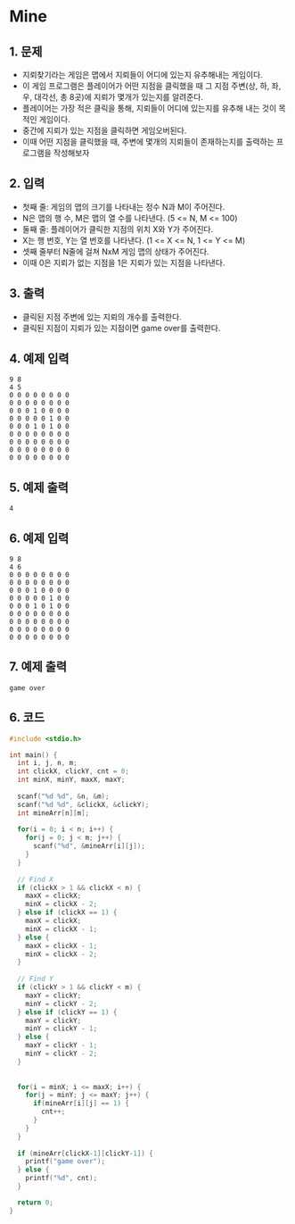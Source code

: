 # Mine #

## 1. 문제
- 지뢰찾기라는 게임은 맵에서 지뢰들이 어디에 있는지 유추해내는 게임이다.
- 이 게임 프로그램은 플레이어가 어떤 지점을 클릭했을 때 그 지점 주변(상, 하, 좌, 우, 대각선, 총 8곳)에 지뢰가 몇개가 있는지를 알려준다.
- 플레이어는 가장 적은 클릭을 통해, 지뢰들이 어디에 있는지를 유추해 내는 것이 목적인 게임이다.
- 중간에 지뢰가 있는 지점을 클릭하면 게임오버된다.
- 이때 어떤 지점을 클릭했을 때, 주변에 몇개의 지뢰들이 존재하는지를 출력하는 프로그램을 작성해보자  

## 2. 입력
- 첫째 줄: 게임의 맵의 크기를 나타내는 정수 N과 M이 주어진다.
- N은 맵의 행 수, M은 맵의 열 수를 나타낸다. (5 <= N, M <= 100)
- 둘째 줄: 플레이어가 클릭한 지점의 위치 X와 Y가 주어진다.
- X는 행 번호, Y는 열 번호를 나타낸다. (1 <= X <= N, 1 <= Y <= M)
- 셋째 줄부터 N줄에 걸쳐 NxM 게임 맵의 상태가 주어진다.
- 이때 0은 지뢰가 없는 지점을 1은 지뢰가 있는 지점을 나타낸다.

## 3. 출력
- 클릭된 지점 주변에 있는 지뢰의 개수를 출력한다.
- 클릭된 지점이 지뢰가 있는 지점이면 game over를 출력한다.

## 4. 예제 입력
```
9 8
4 5
0 0 0 0 0 0 0 0
0 0 0 0 0 0 0 0
0 0 0 1 0 0 0 0
0 0 0 0 0 1 0 0
0 0 0 1 0 1 0 0
0 0 0 0 0 0 0 0
0 0 0 0 0 0 0 0
0 0 0 0 0 0 0 0
0 0 0 0 0 0 0 0
```

## 5. 예제 출력
```
4
```

## 6. 예제 입력

```
9 8
4 6
0 0 0 0 0 0 0 0
0 0 0 0 0 0 0 0
0 0 0 1 0 0 0 0
0 0 0 0 0 1 0 0
0 0 0 1 0 1 0 0
0 0 0 0 0 0 0 0
0 0 0 0 0 0 0 0
0 0 0 0 0 0 0 0
0 0 0 0 0 0 0 0
```

## 7. 예제 출력

```
game over
```

## 6. 코드

```c++
#include <stdio.h>

int main() {
  int i, j, n, m;
  int clickX, clickY, cnt = 0;
  int minX, minY, maxX, maxY;
  
  scanf("%d %d", &n, &m);
  scanf("%d %d", &clickX, &clickY);
  int mineArr[n][m];
  
  for(i = 0; i < n; i++) {
    for(j = 0; j < m; j++) {
      scanf("%d", &mineArr[i][j]);
    }
  }
  
  // Find X
  if (clickX > 1 && clickX < n) {
    maxX = clickX;
    minX = clickX - 2;
  } else if (clickX == 1) {
    maxX = clickX;
    minX = clickX - 1;
  } else {
    maxX = clickX - 1;
    minX = clickX - 2;
  }
  
  // Find Y
  if (clickY > 1 && clickY < m) {
    maxY = clickY;
    minY = clickY - 2;
  } else if (clickY == 1) {
    maxY = clickY;
    minY = clickY - 1;
  } else {
    maxY = clickY - 1;
    minY = clickY - 2;
  }
  
  
  for(i = minX; i <= maxX; i++) {
    for(j = minY; j <= maxY; j++) {
      if(mineArr[i][j] == 1) {
        cnt++;
      }
    }
  }
  
  if (mineArr[clickX-1][clickY-1]) {
    printf("game over");
  } else {
    printf("%d", cnt);
  }

  return 0;
}
```
